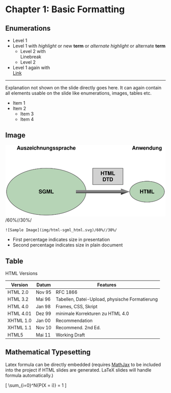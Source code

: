 # Chapter 1: Basic Formatting
  
## Enumerations

  * Level 1
  * Level 1 with _highlight_ or new __term__ or *alternate highlight* or alternate **term**
    * Level 2 with<br>Linebreak
    * Level 2
  * Level 1 again with<br>[Link](http://www.google.com)

---
Explanation not shown on the slide directly goes here. It can again contain all elements usable on the slide like enumerations, images, tables etc.

  * Item 1
  * Item 2
    * Item 3
    * Item 4

## Image

![Sample Image](img/html-sgml_html.svg)/60%//30%/

```console
![Sample Image](img/html-sgml_html.svg)/60%//30%/
```

  * First percentage indicates size in presentation
  * Second percentage indicates size in plain document


## Table

HTML Versions

| Version   | Datum  | Features                                       |
|-----------|--------|------------------------------------------------|
| HTML 2.0  | Nov 95 | RFC 1866                                       |
| HTML 3.2  | Mai 96 | Tabellen, Datei-Upload, physische Formatierung |
| HTML 4.0  | Jan 98 | Frames, CSS, Skript                            |
| HTML 4.01 | Dez 99 | minimale Korrekturen zu HTML 4.0               |
| XHTML 1.0 | Jan 00 | Recommendation                                 |
| XHTML 1.1 | Nov 10 | Recommend. 2nd Ed.                             |
| HTML5     | Mai 11 | Working Draft                                  |

## Mathematical Typesetting

Latex formula can be directly embedded (requires [MathJax](http://www.mathjax.org/) to be included into the project if HTML slides are generated. LaTeX slides will handle formula automatically.)

\[
\sum_{i=0}^N{P(X = i)} = 1
\]
